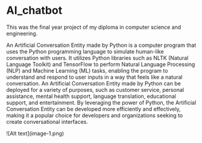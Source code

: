 # AI_chatbot
This was the final year project of my diploma in computer science and engineering.
<br>
<p>An Artificial Conversation Entity made by Python is a computer program that uses the Python programming language to simulate human-like conversation with users. It utilizes Python libraries such as NLTK (Natural Language Toolkit) and TensorFlow to perform Natural Language Processing (NLP) and Machine Learning (ML) tasks, enabling the program to understand and respond to user inputs in a way that feels like a natural conversation. An Artificial Conversation Entity made by Python can be deployed for a variety of purposes, such as customer service, personal assistance, mental health support, language translation, educational support, and entertainment. By leveraging the power of Python, the Artificial Conversation Entity can be developed more efficiently and effectively, making it a popular choice for developers and organizations seeking to create conversational interfaces.</p>
<img>![Alt text](image-1.png)</img>